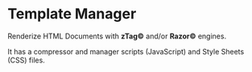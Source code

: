 Template Manager
================

Renderize HTML Documents with **zTag©** and/or **Razor©** engines.

It has a compressor and manager scripts (JavaScript) and Style Sheets (CSS) files.
